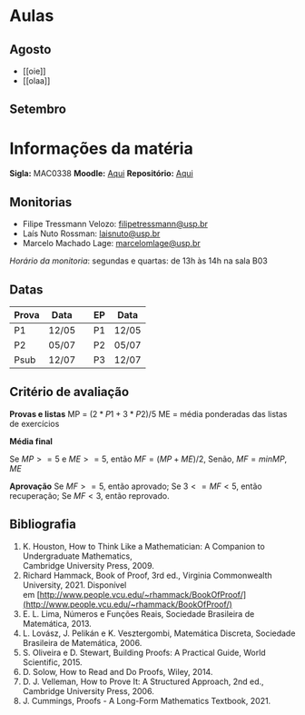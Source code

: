 # Aulas

## Agosto

- [[oie]]
- [[olaa]]

## Setembro


# Informações da matéria

**Sigla:** MAC0338
**Moodle:** [Aqui](moodle.com)
**Repositório:** [Aqui](github.com)

## Monitorias

- Filipe Tressmann Velozo: filipetressmann@usp.br  
- Laís Nuto Rossman: laisnuto@usp.br
- Marcelo Machado Lage: marcelomlage@usp.br

_Horário da monitoria_: segundas e quartas: de 13h às 14h na sala B03

## Datas

| **Prova** | **Data** |     | **EP** | **Data** |
| --------- | -------- | --- | ------ | ------ |
| P1        | 12/05    |     | P1     | 12/05  |
| P2        | 05/07    |     | P2     | 05/07  |
| Psub      | 12/07    |     | P3     | 12/07  |

## Critério de avaliação

**Provas e listas**
MP = $(2*P1 + 3*P2) / 5$
ME = média ponderadas das listas de exercícios

**Média final**

Se $MP >= 5$ e $ME >= 5$,
	então $MF = (MP + ME) / 2$,
Senão, $MF = min{MP, ME}$

**Aprovação**
Se $MF >= 5$, então aprovado;
Se $3 <= MF < 5$, então recuperação;
Se $MF < 3,$ então reprovado.

## Bibliografia

1. K. Houston, How to Think Like a Mathematician: A Companion to Undergraduate Mathematics,  
Cambridge University Press, 2009.  
2. Richard Hammack, Book of Proof, 3rd ed., Virginia Commonwealth University, 2021. Disponível em [http://www.people.vcu.edu/~rhammack/BookOfProof/](http://www.people.vcu.edu/~rhammack/BookOfProof/)  
3. E. L. Lima, Números e Funções Reais, Sociedade Brasileira de Matemática, 2013.  
4. L. Lovász, J. Pelikán e K. Vesztergombi, Matemática Discreta, Sociedade Brasileira de Matemática, 2006.  
5. S. Oliveira e D. Stewart, Building Proofs: A Practical Guide, World Scientific, 2015.  
6. D. Solow, How to Read and Do Proofs, Wiley, 2014.  
7. D. J. Velleman, How to Prove It: A Structured Approach, 2nd ed., Cambridge University Press, 2006.  
8. J. Cummings, Proofs - A Long-Form Mathematics Textbook, 2021.
